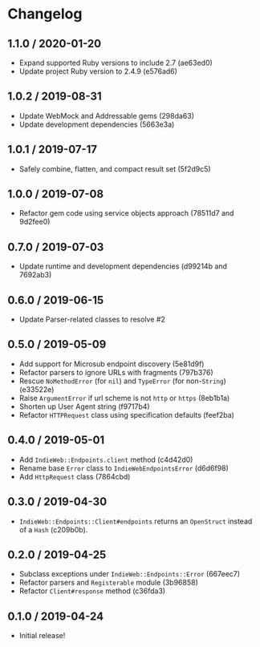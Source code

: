 # Changelog

## 1.1.0 / 2020-01-20

- Expand supported Ruby versions to include 2.7 (ae63ed0)
- Update project Ruby version to 2.4.9 (e576ad6)

## 1.0.2 / 2019-08-31

- Update WebMock and Addressable gems (298da63)
- Update development dependencies (5663e3a)

## 1.0.1 / 2019-07-17

- Safely combine, flatten, and compact result set (5f2d9c5)

## 1.0.0 / 2019-07-08

-  Refactor gem code using service objects approach (78511d7 and 9d2fee0)

## 0.7.0 / 2019-07-03

- Update runtime and development dependencies (d99214b and 7692ab3)

## 0.6.0 / 2019-06-15

- Update Parser-related classes to resolve #2

## 0.5.0 / 2019-05-09

- Add support for Microsub endpoint discovery (5e81d9f)
- Refactor parsers to ignore URLs with fragments (797b376)
- Rescue `NoMethodError` (for `nil`) and `TypeError` (for non-`String`) (e33522e)
- Raise `ArgumentError` if url scheme is not `http` or `https` (8eb1b1a)
- Shorten up User Agent string (f9717b4)
- Refactor `HTTPRequest` class using specification defaults (feef2ba)

## 0.4.0 / 2019-05-01

- Add `IndieWeb::Endpoints.client` method (c4d42d0)
- Rename base `Error` class to `IndieWebEndpointsError` (d6d6f98)
- Add `HttpRequest` class (7864cbd)

## 0.3.0 / 2019-04-30

- `IndieWeb::Endpoints::Client#endpoints` returns an `OpenStruct` instead of a `Hash` (c209b0b).

## 0.2.0 / 2019-04-25

- Subclass exceptions under `IndieWeb::Endpoints::Error` (667eec7)
- Refactor parsers and `Registerable` module (3b96858)
- Refactor `Client#response` method (c36fda3)

## 0.1.0 / 2019-04-24

- Initial release!

